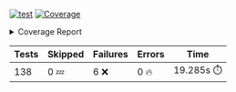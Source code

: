 [![test](https://github.com/rcmdnk/homebrew-file/actions/workflows/test.yml/badge.svg)](https://github.com/rcmdnk/homebrew-file/actions/workflows/test.yml)
<a href="https://github.com/rcmdnk/homebrew-file/blob/a62c9d7d5eb3d6f06403532fc0f5a45fef74742f/README.md"><img alt="Coverage" src="https://img.shields.io/badge/Coverage-52%25-orange.svg" /></a><details><summary>Coverage Report </summary><table><tr><th>File</th><th>Stmts</th><th>Miss</th><th>Cover</th><th>Missing</th></tr><tbody><tr><td colspan="5"><b>bin</b></td></tr><tr><td>&nbsp; &nbsp;<a href="https://github.com/rcmdnk/homebrew-file/blob/a62c9d7d5eb3d6f06403532fc0f5a45fef74742f/bin/brew-file">brew-file</a></td><td>1940</td><td>939</td><td>52%</td><td><a href="https://github.com/rcmdnk/homebrew-file/blob/a62c9d7d5eb3d6f06403532fc0f5a45fef74742f/bin/brew-file#L45-L60">45&ndash;60</a>, <a href="https://github.com/rcmdnk/homebrew-file/blob/a62c9d7d5eb3d6f06403532fc0f5a45fef74742f/bin/brew-file#L65-L67">65&ndash;67</a>, <a href="https://github.com/rcmdnk/homebrew-file/blob/a62c9d7d5eb3d6f06403532fc0f5a45fef74742f/bin/brew-file#L463">463</a>, <a href="https://github.com/rcmdnk/homebrew-file/blob/a62c9d7d5eb3d6f06403532fc0f5a45fef74742f/bin/brew-file#L465">465</a>, <a href="https://github.com/rcmdnk/homebrew-file/blob/a62c9d7d5eb3d6f06403532fc0f5a45fef74742f/bin/brew-file#L467">467</a>, <a href="https://github.com/rcmdnk/homebrew-file/blob/a62c9d7d5eb3d6f06403532fc0f5a45fef74742f/bin/brew-file#L484-L488">484&ndash;488</a>, <a href="https://github.com/rcmdnk/homebrew-file/blob/a62c9d7d5eb3d6f06403532fc0f5a45fef74742f/bin/brew-file#L501-L506">501&ndash;506</a>, <a href="https://github.com/rcmdnk/homebrew-file/blob/a62c9d7d5eb3d6f06403532fc0f5a45fef74742f/bin/brew-file#L516">516</a>, <a href="https://github.com/rcmdnk/homebrew-file/blob/a62c9d7d5eb3d6f06403532fc0f5a45fef74742f/bin/brew-file#L527-L528">527&ndash;528</a>, <a href="https://github.com/rcmdnk/homebrew-file/blob/a62c9d7d5eb3d6f06403532fc0f5a45fef74742f/bin/brew-file#L530">530</a>, <a href="https://github.com/rcmdnk/homebrew-file/blob/a62c9d7d5eb3d6f06403532fc0f5a45fef74742f/bin/brew-file#L534-L538">534&ndash;538</a>, <a href="https://github.com/rcmdnk/homebrew-file/blob/a62c9d7d5eb3d6f06403532fc0f5a45fef74742f/bin/brew-file#L556-L570">556&ndash;570</a>, <a href="https://github.com/rcmdnk/homebrew-file/blob/a62c9d7d5eb3d6f06403532fc0f5a45fef74742f/bin/brew-file#L613-L617">613&ndash;617</a>, <a href="https://github.com/rcmdnk/homebrew-file/blob/a62c9d7d5eb3d6f06403532fc0f5a45fef74742f/bin/brew-file#L621">621</a>, <a href="https://github.com/rcmdnk/homebrew-file/blob/a62c9d7d5eb3d6f06403532fc0f5a45fef74742f/bin/brew-file#L648-L657">648&ndash;657</a>, <a href="https://github.com/rcmdnk/homebrew-file/blob/a62c9d7d5eb3d6f06403532fc0f5a45fef74742f/bin/brew-file#L679">679</a>, <a href="https://github.com/rcmdnk/homebrew-file/blob/a62c9d7d5eb3d6f06403532fc0f5a45fef74742f/bin/brew-file#L682-L685">682&ndash;685</a>, <a href="https://github.com/rcmdnk/homebrew-file/blob/a62c9d7d5eb3d6f06403532fc0f5a45fef74742f/bin/brew-file#L730-L737">730&ndash;737</a>, <a href="https://github.com/rcmdnk/homebrew-file/blob/a62c9d7d5eb3d6f06403532fc0f5a45fef74742f/bin/brew-file#L740-L764">740&ndash;764</a>, <a href="https://github.com/rcmdnk/homebrew-file/blob/a62c9d7d5eb3d6f06403532fc0f5a45fef74742f/bin/brew-file#L777-L792">777&ndash;792</a>, <a href="https://github.com/rcmdnk/homebrew-file/blob/a62c9d7d5eb3d6f06403532fc0f5a45fef74742f/bin/brew-file#L816">816</a>, <a href="https://github.com/rcmdnk/homebrew-file/blob/a62c9d7d5eb3d6f06403532fc0f5a45fef74742f/bin/brew-file#L827-L828">827&ndash;828</a>, <a href="https://github.com/rcmdnk/homebrew-file/blob/a62c9d7d5eb3d6f06403532fc0f5a45fef74742f/bin/brew-file#L836">836</a>, <a href="https://github.com/rcmdnk/homebrew-file/blob/a62c9d7d5eb3d6f06403532fc0f5a45fef74742f/bin/brew-file#L849-L854">849&ndash;854</a>, <a href="https://github.com/rcmdnk/homebrew-file/blob/a62c9d7d5eb3d6f06403532fc0f5a45fef74742f/bin/brew-file#L864-L867">864&ndash;867</a>, <a href="https://github.com/rcmdnk/homebrew-file/blob/a62c9d7d5eb3d6f06403532fc0f5a45fef74742f/bin/brew-file#L909">909</a>, <a href="https://github.com/rcmdnk/homebrew-file/blob/a62c9d7d5eb3d6f06403532fc0f5a45fef74742f/bin/brew-file#L974">974</a>, <a href="https://github.com/rcmdnk/homebrew-file/blob/a62c9d7d5eb3d6f06403532fc0f5a45fef74742f/bin/brew-file#L1025">1025</a>, <a href="https://github.com/rcmdnk/homebrew-file/blob/a62c9d7d5eb3d6f06403532fc0f5a45fef74742f/bin/brew-file#L1066">1066</a>, <a href="https://github.com/rcmdnk/homebrew-file/blob/a62c9d7d5eb3d6f06403532fc0f5a45fef74742f/bin/brew-file#L1070">1070</a>, <a href="https://github.com/rcmdnk/homebrew-file/blob/a62c9d7d5eb3d6f06403532fc0f5a45fef74742f/bin/brew-file#L1092-L1095">1092&ndash;1095</a>, <a href="https://github.com/rcmdnk/homebrew-file/blob/a62c9d7d5eb3d6f06403532fc0f5a45fef74742f/bin/brew-file#L1101">1101</a>, <a href="https://github.com/rcmdnk/homebrew-file/blob/a62c9d7d5eb3d6f06403532fc0f5a45fef74742f/bin/brew-file#L1107">1107</a>, <a href="https://github.com/rcmdnk/homebrew-file/blob/a62c9d7d5eb3d6f06403532fc0f5a45fef74742f/bin/brew-file#L1111">1111</a>, <a href="https://github.com/rcmdnk/homebrew-file/blob/a62c9d7d5eb3d6f06403532fc0f5a45fef74742f/bin/brew-file#L1118">1118</a>, <a href="https://github.com/rcmdnk/homebrew-file/blob/a62c9d7d5eb3d6f06403532fc0f5a45fef74742f/bin/brew-file#L1126">1126</a>, <a href="https://github.com/rcmdnk/homebrew-file/blob/a62c9d7d5eb3d6f06403532fc0f5a45fef74742f/bin/brew-file#L1128">1128</a>, <a href="https://github.com/rcmdnk/homebrew-file/blob/a62c9d7d5eb3d6f06403532fc0f5a45fef74742f/bin/brew-file#L1159">1159</a>, <a href="https://github.com/rcmdnk/homebrew-file/blob/a62c9d7d5eb3d6f06403532fc0f5a45fef74742f/bin/brew-file#L1164-L1167">1164&ndash;1167</a>, <a href="https://github.com/rcmdnk/homebrew-file/blob/a62c9d7d5eb3d6f06403532fc0f5a45fef74742f/bin/brew-file#L1169-L1172">1169&ndash;1172</a>, <a href="https://github.com/rcmdnk/homebrew-file/blob/a62c9d7d5eb3d6f06403532fc0f5a45fef74742f/bin/brew-file#L1201-L1211">1201&ndash;1211</a>, <a href="https://github.com/rcmdnk/homebrew-file/blob/a62c9d7d5eb3d6f06403532fc0f5a45fef74742f/bin/brew-file#L1214-L1217">1214&ndash;1217</a>, <a href="https://github.com/rcmdnk/homebrew-file/blob/a62c9d7d5eb3d6f06403532fc0f5a45fef74742f/bin/brew-file#L1220-L1224">1220&ndash;1224</a>, <a href="https://github.com/rcmdnk/homebrew-file/blob/a62c9d7d5eb3d6f06403532fc0f5a45fef74742f/bin/brew-file#L1230">1230</a>, <a href="https://github.com/rcmdnk/homebrew-file/blob/a62c9d7d5eb3d6f06403532fc0f5a45fef74742f/bin/brew-file#L1234-L1239">1234&ndash;1239</a>, <a href="https://github.com/rcmdnk/homebrew-file/blob/a62c9d7d5eb3d6f06403532fc0f5a45fef74742f/bin/brew-file#L1242-L1247">1242&ndash;1247</a>, <a href="https://github.com/rcmdnk/homebrew-file/blob/a62c9d7d5eb3d6f06403532fc0f5a45fef74742f/bin/brew-file#L1258-L1280">1258&ndash;1280</a>, <a href="https://github.com/rcmdnk/homebrew-file/blob/a62c9d7d5eb3d6f06403532fc0f5a45fef74742f/bin/brew-file#L1284">1284</a>, <a href="https://github.com/rcmdnk/homebrew-file/blob/a62c9d7d5eb3d6f06403532fc0f5a45fef74742f/bin/brew-file#L1287">1287</a>, <a href="https://github.com/rcmdnk/homebrew-file/blob/a62c9d7d5eb3d6f06403532fc0f5a45fef74742f/bin/brew-file#L1291">1291</a>, <a href="https://github.com/rcmdnk/homebrew-file/blob/a62c9d7d5eb3d6f06403532fc0f5a45fef74742f/bin/brew-file#L1298-L1327">1298&ndash;1327</a>, <a href="https://github.com/rcmdnk/homebrew-file/blob/a62c9d7d5eb3d6f06403532fc0f5a45fef74742f/bin/brew-file#L1330-L1353">1330&ndash;1353</a>, <a href="https://github.com/rcmdnk/homebrew-file/blob/a62c9d7d5eb3d6f06403532fc0f5a45fef74742f/bin/brew-file#L1358-L1362">1358&ndash;1362</a>, <a href="https://github.com/rcmdnk/homebrew-file/blob/a62c9d7d5eb3d6f06403532fc0f5a45fef74742f/bin/brew-file#L1368-L1373">1368&ndash;1373</a>, <a href="https://github.com/rcmdnk/homebrew-file/blob/a62c9d7d5eb3d6f06403532fc0f5a45fef74742f/bin/brew-file#L1381-L1425">1381&ndash;1425</a>, <a href="https://github.com/rcmdnk/homebrew-file/blob/a62c9d7d5eb3d6f06403532fc0f5a45fef74742f/bin/brew-file#L1428-L1459">1428&ndash;1459</a>, <a href="https://github.com/rcmdnk/homebrew-file/blob/a62c9d7d5eb3d6f06403532fc0f5a45fef74742f/bin/brew-file#L1464-L1495">1464&ndash;1495</a>, <a href="https://github.com/rcmdnk/homebrew-file/blob/a62c9d7d5eb3d6f06403532fc0f5a45fef74742f/bin/brew-file#L1498-L1580">1498&ndash;1580</a>, <a href="https://github.com/rcmdnk/homebrew-file/blob/a62c9d7d5eb3d6f06403532fc0f5a45fef74742f/bin/brew-file#L1583-L1591">1583&ndash;1591</a>, <a href="https://github.com/rcmdnk/homebrew-file/blob/a62c9d7d5eb3d6f06403532fc0f5a45fef74742f/bin/brew-file#L1604">1604</a>, <a href="https://github.com/rcmdnk/homebrew-file/blob/a62c9d7d5eb3d6f06403532fc0f5a45fef74742f/bin/brew-file#L1609">1609</a>, <a href="https://github.com/rcmdnk/homebrew-file/blob/a62c9d7d5eb3d6f06403532fc0f5a45fef74742f/bin/brew-file#L1614-L1653">1614&ndash;1653</a>, <a href="https://github.com/rcmdnk/homebrew-file/blob/a62c9d7d5eb3d6f06403532fc0f5a45fef74742f/bin/brew-file#L1658">1658</a>, <a href="https://github.com/rcmdnk/homebrew-file/blob/a62c9d7d5eb3d6f06403532fc0f5a45fef74742f/bin/brew-file#L1661">1661</a>, <a href="https://github.com/rcmdnk/homebrew-file/blob/a62c9d7d5eb3d6f06403532fc0f5a45fef74742f/bin/brew-file#L1678-L1680">1678&ndash;1680</a>, <a href="https://github.com/rcmdnk/homebrew-file/blob/a62c9d7d5eb3d6f06403532fc0f5a45fef74742f/bin/brew-file#L1683-L1692">1683&ndash;1692</a>, <a href="https://github.com/rcmdnk/homebrew-file/blob/a62c9d7d5eb3d6f06403532fc0f5a45fef74742f/bin/brew-file#L1700-L1704">1700&ndash;1704</a>, <a href="https://github.com/rcmdnk/homebrew-file/blob/a62c9d7d5eb3d6f06403532fc0f5a45fef74742f/bin/brew-file#L1719">1719</a>, <a href="https://github.com/rcmdnk/homebrew-file/blob/a62c9d7d5eb3d6f06403532fc0f5a45fef74742f/bin/brew-file#L1731-L1770">1731&ndash;1770</a>, <a href="https://github.com/rcmdnk/homebrew-file/blob/a62c9d7d5eb3d6f06403532fc0f5a45fef74742f/bin/brew-file#L1789-L1806">1789&ndash;1806</a>, <a href="https://github.com/rcmdnk/homebrew-file/blob/a62c9d7d5eb3d6f06403532fc0f5a45fef74742f/bin/brew-file#L1826">1826</a>, <a href="https://github.com/rcmdnk/homebrew-file/blob/a62c9d7d5eb3d6f06403532fc0f5a45fef74742f/bin/brew-file#L1833-L1906">1833&ndash;1906</a>, <a href="https://github.com/rcmdnk/homebrew-file/blob/a62c9d7d5eb3d6f06403532fc0f5a45fef74742f/bin/brew-file#L1913-L1939">1913&ndash;1939</a>, <a href="https://github.com/rcmdnk/homebrew-file/blob/a62c9d7d5eb3d6f06403532fc0f5a45fef74742f/bin/brew-file#L1942-L1949">1942&ndash;1949</a>, <a href="https://github.com/rcmdnk/homebrew-file/blob/a62c9d7d5eb3d6f06403532fc0f5a45fef74742f/bin/brew-file#L1953-L1954">1953&ndash;1954</a>, <a href="https://github.com/rcmdnk/homebrew-file/blob/a62c9d7d5eb3d6f06403532fc0f5a45fef74742f/bin/brew-file#L1959-L2003">1959&ndash;2003</a>, <a href="https://github.com/rcmdnk/homebrew-file/blob/a62c9d7d5eb3d6f06403532fc0f5a45fef74742f/bin/brew-file#L2007-L2043">2007&ndash;2043</a>, <a href="https://github.com/rcmdnk/homebrew-file/blob/a62c9d7d5eb3d6f06403532fc0f5a45fef74742f/bin/brew-file#L2046-L2051">2046&ndash;2051</a>, <a href="https://github.com/rcmdnk/homebrew-file/blob/a62c9d7d5eb3d6f06403532fc0f5a45fef74742f/bin/brew-file#L2060-L2063">2060&ndash;2063</a>, <a href="https://github.com/rcmdnk/homebrew-file/blob/a62c9d7d5eb3d6f06403532fc0f5a45fef74742f/bin/brew-file#L2071-L2079">2071&ndash;2079</a>, <a href="https://github.com/rcmdnk/homebrew-file/blob/a62c9d7d5eb3d6f06403532fc0f5a45fef74742f/bin/brew-file#L2083-L2085">2083&ndash;2085</a>, <a href="https://github.com/rcmdnk/homebrew-file/blob/a62c9d7d5eb3d6f06403532fc0f5a45fef74742f/bin/brew-file#L2089">2089</a>, <a href="https://github.com/rcmdnk/homebrew-file/blob/a62c9d7d5eb3d6f06403532fc0f5a45fef74742f/bin/brew-file#L2093-L2101">2093&ndash;2101</a>, <a href="https://github.com/rcmdnk/homebrew-file/blob/a62c9d7d5eb3d6f06403532fc0f5a45fef74742f/bin/brew-file#L2111-L2279">2111&ndash;2279</a>, <a href="https://github.com/rcmdnk/homebrew-file/blob/a62c9d7d5eb3d6f06403532fc0f5a45fef74742f/bin/brew-file#L2285-L2435">2285&ndash;2435</a>, <a href="https://github.com/rcmdnk/homebrew-file/blob/a62c9d7d5eb3d6f06403532fc0f5a45fef74742f/bin/brew-file#L2455">2455</a>, <a href="https://github.com/rcmdnk/homebrew-file/blob/a62c9d7d5eb3d6f06403532fc0f5a45fef74742f/bin/brew-file#L2457-L2461">2457&ndash;2461</a>, <a href="https://github.com/rcmdnk/homebrew-file/blob/a62c9d7d5eb3d6f06403532fc0f5a45fef74742f/bin/brew-file#L2473">2473</a>, <a href="https://github.com/rcmdnk/homebrew-file/blob/a62c9d7d5eb3d6f06403532fc0f5a45fef74742f/bin/brew-file#L2477-L2480">2477&ndash;2480</a>, <a href="https://github.com/rcmdnk/homebrew-file/blob/a62c9d7d5eb3d6f06403532fc0f5a45fef74742f/bin/brew-file#L2487">2487</a>, <a href="https://github.com/rcmdnk/homebrew-file/blob/a62c9d7d5eb3d6f06403532fc0f5a45fef74742f/bin/brew-file#L2505-L2530">2505&ndash;2530</a>, <a href="https://github.com/rcmdnk/homebrew-file/blob/a62c9d7d5eb3d6f06403532fc0f5a45fef74742f/bin/brew-file#L2536">2536</a>, <a href="https://github.com/rcmdnk/homebrew-file/blob/a62c9d7d5eb3d6f06403532fc0f5a45fef74742f/bin/brew-file#L2543-L2551">2543&ndash;2551</a>, <a href="https://github.com/rcmdnk/homebrew-file/blob/a62c9d7d5eb3d6f06403532fc0f5a45fef74742f/bin/brew-file#L2619">2619</a>, <a href="https://github.com/rcmdnk/homebrew-file/blob/a62c9d7d5eb3d6f06403532fc0f5a45fef74742f/bin/brew-file#L2639">2639</a>, <a href="https://github.com/rcmdnk/homebrew-file/blob/a62c9d7d5eb3d6f06403532fc0f5a45fef74742f/bin/brew-file#L2668">2668</a>, <a href="https://github.com/rcmdnk/homebrew-file/blob/a62c9d7d5eb3d6f06403532fc0f5a45fef74742f/bin/brew-file#L2697-L2709">2697&ndash;2709</a>, <a href="https://github.com/rcmdnk/homebrew-file/blob/a62c9d7d5eb3d6f06403532fc0f5a45fef74742f/bin/brew-file#L2738">2738</a>, <a href="https://github.com/rcmdnk/homebrew-file/blob/a62c9d7d5eb3d6f06403532fc0f5a45fef74742f/bin/brew-file#L2742">2742</a>, <a href="https://github.com/rcmdnk/homebrew-file/blob/a62c9d7d5eb3d6f06403532fc0f5a45fef74742f/bin/brew-file#L2745-L2747">2745&ndash;2747</a>, <a href="https://github.com/rcmdnk/homebrew-file/blob/a62c9d7d5eb3d6f06403532fc0f5a45fef74742f/bin/brew-file#L2752-L2753">2752&ndash;2753</a>, <a href="https://github.com/rcmdnk/homebrew-file/blob/a62c9d7d5eb3d6f06403532fc0f5a45fef74742f/bin/brew-file#L2768-L2770">2768&ndash;2770</a>, <a href="https://github.com/rcmdnk/homebrew-file/blob/a62c9d7d5eb3d6f06403532fc0f5a45fef74742f/bin/brew-file#L2799">2799</a>, <a href="https://github.com/rcmdnk/homebrew-file/blob/a62c9d7d5eb3d6f06403532fc0f5a45fef74742f/bin/brew-file#L2867-L2885">2867&ndash;2885</a>, <a href="https://github.com/rcmdnk/homebrew-file/blob/a62c9d7d5eb3d6f06403532fc0f5a45fef74742f/bin/brew-file#L2910-L2920">2910&ndash;2920</a>, <a href="https://github.com/rcmdnk/homebrew-file/blob/a62c9d7d5eb3d6f06403532fc0f5a45fef74742f/bin/brew-file#L2924-L2934">2924&ndash;2934</a>, <a href="https://github.com/rcmdnk/homebrew-file/blob/a62c9d7d5eb3d6f06403532fc0f5a45fef74742f/bin/brew-file#L2937-L2959">2937&ndash;2959</a>, <a href="https://github.com/rcmdnk/homebrew-file/blob/a62c9d7d5eb3d6f06403532fc0f5a45fef74742f/bin/brew-file#L2962-L2978">2962&ndash;2978</a>, <a href="https://github.com/rcmdnk/homebrew-file/blob/a62c9d7d5eb3d6f06403532fc0f5a45fef74742f/bin/brew-file#L3005-L3012">3005&ndash;3012</a>, <a href="https://github.com/rcmdnk/homebrew-file/blob/a62c9d7d5eb3d6f06403532fc0f5a45fef74742f/bin/brew-file#L3023-L3030">3023&ndash;3030</a>, <a href="https://github.com/rcmdnk/homebrew-file/blob/a62c9d7d5eb3d6f06403532fc0f5a45fef74742f/bin/brew-file#L3043-L3067">3043&ndash;3067</a>, <a href="https://github.com/rcmdnk/homebrew-file/blob/a62c9d7d5eb3d6f06403532fc0f5a45fef74742f/bin/brew-file#L3139-L3141">3139&ndash;3141</a>, <a href="https://github.com/rcmdnk/homebrew-file/blob/a62c9d7d5eb3d6f06403532fc0f5a45fef74742f/bin/brew-file#L3155">3155</a>, <a href="https://github.com/rcmdnk/homebrew-file/blob/a62c9d7d5eb3d6f06403532fc0f5a45fef74742f/bin/brew-file#L3161">3161</a>, <a href="https://github.com/rcmdnk/homebrew-file/blob/a62c9d7d5eb3d6f06403532fc0f5a45fef74742f/bin/brew-file#L3165">3165</a>, <a href="https://github.com/rcmdnk/homebrew-file/blob/a62c9d7d5eb3d6f06403532fc0f5a45fef74742f/bin/brew-file#L3172-L3771">3172&ndash;3771</a>, <a href="https://github.com/rcmdnk/homebrew-file/blob/a62c9d7d5eb3d6f06403532fc0f5a45fef74742f/bin/brew-file#L3775">3775</a></td></tr><tr><td><b>TOTAL</b></td><td><b>1940</b></td><td><b>939</b></td><td><b>52%</b></td><td>&nbsp;</td></tr></tbody></table></details>

| Tests | Skipped | Failures | Errors | Time |
| ----- | ------- | -------- | -------- | ------------------ |
| 138 | 0 :zzz: | 6 :x: | 0 :fire: | 19.285s :stopwatch: |

